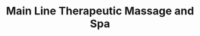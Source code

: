 ---
title: "Main Line Therapeutic Massage and Spa"
url: /havertown/main-line-therapeutic-massage-and-spa/
shop: massage
---